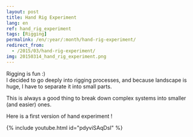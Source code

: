```yaml
---
layout: post
title: Hand Rig Experiment
lang: en
ref: hand_rig_experiment
tags: [Rigging]
permalink: /en/:year/:month/hand-rig-experiment/
redirect_from:
  - /2015/03/hand-rig-experiment/
img: 20150314_hand_rig_experiment.png
---
```



Rigging is fun :)  
I decided to go deeply into rigging processes, and because landscape is huge, I have to separate it into small parts.    

This is always a good thing to break down complex systems into smaller (and easier) ones.

Here is a first version of hand experiment !

{% include youtube.html id="pdyviSAqDsI" %}
